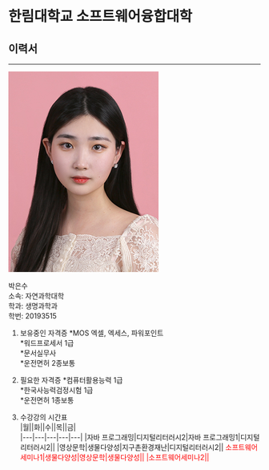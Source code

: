 # 한림대학교 소프트웨어융합대학
## 이력서
---
![이력서사진](증사.jpg)


박은수   
소속: 자연과학대학   
학과: 생명과학과   
학번: 20193515   

1. 보유중인 자격증
*MOS 엑셀, 엑세스, 파워포인트   
*워드프로세서 1급   
*문서실무사   
*운전면허 2종보통   

2. 필요한 자격증
*컴퓨터활용능력 1급   
*한국사능력검정시험 1급   
*운전면허 1종보통   

3. 수강강의 시간표   
|월||화||수||목||금|   
|---|---|---|---|---|
|자바 프로그래밍|디지털리터러시2|자바 프로그래밍1|디지털리터러시2||
|영상문학|생물다양성|지구촌환경재난|디지털리터러시2||
<span style="color:red">소프트웨어세미나1|생물다양성|영상문학|생물다양성||
|소프트웨어세미나2||


